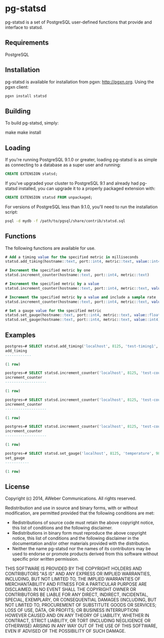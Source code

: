 pg-statsd
=========
pg-statsd is a set of PostgreSQL user-defined functions that provide
and interface to statsd.

Requirements
------------
PostgreSQL

Installation
------------
pg-statsd is available for installation from pgxn: http://pgxn.org. Using the pgxn client:

```bash
pgxn install statsd
```

Building
--------
To build pg-statsd, simply:

make
make install

Loading
-------

If you're running PostgreSQL 9.1.0 or greater, loading pg-statsd is as simple
as connecting to a database as a super user and running:

```sql
CREATE EXTENSION statsd;
```

If you've upgraded your cluster to PostgreSQL 9.1 and already had pg-statsd
installed, you can upgrade it to a properly packaged extension with:

```sql
CREATE EXTENSION statsd FROM unpackaged;
```

For versions of PostgreSQL less than 9.1.0, you'll need to run the
installation script:

```bash
psql -d mydb -f /path/to/pgsql/share/contrib/statsd.sql
```

Functions
---------
The following functions are available for use.

```sql
# Add a timing value for the specified metric in milliseconds
statsd.add_timing(hostname::text, port::int4, metric::text, value::int4)

# Increment the specified metric by one
statsd.increment_counter(hostname::text, port::int4, metric::text)

# Increment the specified metric by a value
statsd.increment_counter(hostname::text, port::int4, metric::text, value::int4)

# Increment the specified metric by a value and include a sample rate
statsd.increment_counter(hostname::text, port::int4, metric::text, value::int4, sample::float8)

# Set a gauge value for the specified metric
statsd.set_gauge(hostname::text, port::int4, metric::text, value::float8)
statsd.set_gauge(hostname::text, port::int4, metric::text, value::int4)
```

Examples
--------

```sql
postgres=# SELECT statsd.add_timing('localhost', 8125, 'test-timing1', 70);
add_timing
------------

(1 row)

postgres=# SELECT statsd.increment_counter('localhost', 8125, 'test-counter-1');
increment_counter
-------------------

(1 row)

postgres=# SELECT statsd.increment_counter('localhost', 8125, 'test-counter-1', 5);
increment_counter
-------------------

(1 row)

postgres=# SELECT statsd.increment_counter('localhost', 8125, 'test-counter-1', 5, 0.25);
increment_counter
-------------------

(1 row)

postgres=# SELECT statsd.set_gauge('localhost', 8125, 'temperature', 98.7);
set_gauge
-----------

(1 row)
```

License
-------
Copyright (c) 2014, AWeber Communications.
All rights reserved.

Redistribution and use in source and binary forms, with or without
modification, are permitted provided that the following conditions are
met:

* Redistributions of source code must retain the above copyright
notice, this list of conditions and the following disclaimer.
* Redistributions in binary form must reproduce the above
copyright notice, this list of conditions and the following
disclaimer in the documentation and/or other materials provided
with the distribution.
* Neither the name pg-statsd nor the names of its contributors may
be used to endorse or promote products derived from this software
without specific prior written
permission.

THIS SOFTWARE IS PROVIDED BY THE COPYRIGHT HOLDERS AND CONTRIBUTORS
"AS IS" AND ANY EXPRESS OR IMPLIED WARRANTIES, INCLUDING, BUT NOT
LIMITED TO, THE IMPLIED WARRANTIES OF MERCHANTABILITY AND FITNESS FOR
A PARTICULAR PURPOSE ARE DISCLAIMED. IN NO EVENT SHALL THE COPYRIGHT
OWNER OR CONTRIBUTORS BE LIABLE FOR ANY DIRECT, INDIRECT, INCIDENTAL,
SPECIAL, EXEMPLARY, OR CONSEQUENTIAL DAMAGES (INCLUDING, BUT NOT
	LIMITED TO, PROCUREMENT OF SUBSTITUTE GOODS OR SERVICES; LOSS OF USE,
	DATA, OR PROFITS; OR BUSINESS INTERRUPTION) HOWEVER CAUSED AND ON ANY
	THEORY OF LIABILITY, WHETHER IN CONTRACT, STRICT LIABILITY, OR TORT
	(INCLUDING NEGLIGENCE OR OTHERWISE) ARISING IN ANY WAY OUT OF THE USE
	OF THIS SOFTWARE, EVEN IF ADVISED OF THE POSSIBILITY OF SUCH DAMAGE.
